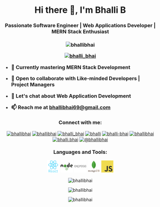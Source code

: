 <h1 align="center">Hi there 👋, I'm Bhalli B</h1>
<h3 align="center">Passionate Software Engineer | Web Applications Developer | MERN Stack Enthusiast<h3>

<p align="center">
  <img src="https://komarev.com/ghpvc/?username=bhallibhai&label=Profile%20views&color=0e75b6&style=flat" alt="bhallibhai" />
</p>

<p align="center">
  <a href="https://twitter.com/bhalli_bhai" target="_blank">
    <img src="https://img.shields.io/twitter/follow/bhalli_bhai?logo=twitter&style=for-the-badge" alt="bhalli_bhai" />
  </a>
</p>

- 🌱 Currently mastering **MERN Stack Development**

- 👯 Open to collaborate with **Like-minded Developers | Project Managers**

- 💬 Let's chat about **Web Application Development**

- 📫 Reach me at **bhallibhai69@gmail.com**

<h3 align="center">Connect with me:</h3>
<p align="center">
<a href="https://codepen.io/bhallibhai" target="blank"><img align="center" src="https://raw.githubusercontent.com/rahuldkjain/github-profile-readme-generator/master/src/images/icons/Social/codepen.svg" alt="bhallibhai" height="30" width="40" /></a>
<a href="https://dev.to/bhallibhai" target="blank"><img align="center" src="https://raw.githubusercontent.com/rahuldkjain/github-profile-readme-generator/master/src/images/icons/Social/devto.svg" alt="bhallibhai" height="30" width="40" /></a>
<a href="https://twitter.com/bhalli_bhai" target="blank"><img align="center" src="https://raw.githubusercontent.com/rahuldkjain/github-profile-readme-generator/master/src/images/icons/Social/twitter.svg" alt="bhalli_bhai" height="30" width="40" /></a>
<a href="https://linkedin.com/in/bhalli" target="blank"><img align="center" src="https://raw.githubusercontent.com/rahuldkjain/github-profile-readme-generator/master/src/images/icons/Social/linked-in-alt.svg" alt="bhalli" height="30" width="40" /></a>
<a href="https://stackoverflow.com/users/bhalli-bhai" target="blank"><img align="center" src="https://raw.githubusercontent.com/rahuldkjain/github-profile-readme-generator/master/src/images/icons/Social/stack-overflow.svg" alt="bhalli-bhai" height="30" width="40" /></a>
<a href="https://codesandbox.com/bhallibhai" target="blank"><img align="center" src="https://raw.githubusercontent.com/rahuldkjain/github-profile-readme-generator/master/src/images/icons/Social/codesandbox.svg" alt="bhallibhai" height="30" width="40" /></a>
<a href="https://instagram.com/bhalli.bhai" target="blank"><img align="center" src="https://raw.githubusercontent.com/rahuldkjain/github-profile-readme-generator/master/src/images/icons/Social/instagram.svg" alt="bhalli.bhai" height="30" width="40" /></a>
<a href="https://medium.com/@bhallibhai" target="blank"><img align="center" src="https://raw.githubusercontent.com/rahuldkjain/github-profile-readme-generator/master/src/images/icons/Social/medium.svg" alt="@bhallibhai" height="30" width="40" /></a>
</p>

<h3 align="center">Languages and Tools:</h3>
<p align="center">
  <img src="https://raw.githubusercontent.com/devicons/devicon/master/icons/react/react-original-wordmark.svg" alt="react" width="40" height="40"/>
  <img src="https://raw.githubusercontent.com/devicons/devicon/master/icons/nodejs/nodejs-original-wordmark.svg" alt="nodejs" width="40" height="40"/>
  <img src="https://raw.githubusercontent.com/devicons/devicon/master/icons/express/express-original-wordmark.svg" alt="express" width="40" height="40"/>
  <img src="https://raw.githubusercontent.com/devicons/devicon/master/icons/mongodb/mongodb-original-wordmark.svg" alt="mongodb" width="40" height="40"/>
  <img src="https://raw.githubusercontent.com/devicons/devicon/master/icons/javascript/javascript-original.svg" alt="javascript" width="40" height="40"/>
  <!-- Add more icons as needed -->
</p>

<p align="center">
  <img src="https://github-readme-stats.vercel.app/api/top-langs?username=bhallibhai&show_icons=true&locale=en&layout=compact" alt="bhallibhai" />
</p>

<p align="center">
  <img src="https://github-readme-stats.vercel.app/api?username=bhallibhai&show_icons=true&locale=en" alt="bhallibhai" />
</p>

<p align="center">
  <img src="https://github-readme-streak-stats.herokuapp.com/?user=bhallibhai&width=100%" alt="bhallibhai" />
</p>
